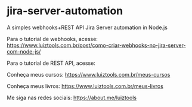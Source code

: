 # jira-server-automation
A simples webhooks+REST API Jira Server automation in Node.js

Para o tutorial de webhooks, acesse: https://www.luiztools.com.br/post/como-criar-webhooks-no-jira-server-com-node-js/

Para o tutorial de REST API, acesse: 

Conheça meus cursos: https://www.luiztools.com.br/meus-cursos

Conheça meus livros: https://www.luiztools.com.br/meus-livros

Me siga nas redes sociais: https://about.me/luiztools